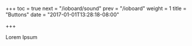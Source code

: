 +++
toc = true
next = "/ioboard/sound"
prev = "/ioboard"
weight = 1
title = "Buttons"
date = "2017-01-01T13:28:18-08:00"

+++

Lorem Ipsum
